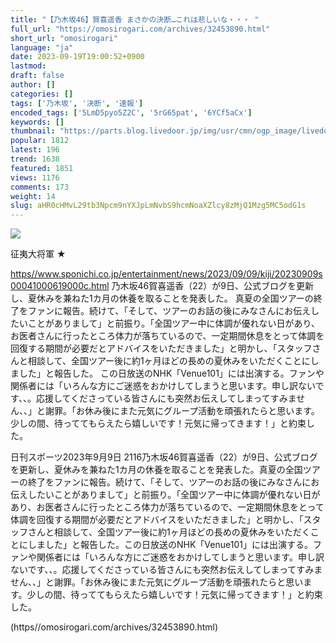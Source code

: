 ```yaml
---
title: "【乃木坂46】賀喜遥香 まさかの決断…これは悲しいな・・・ "
full_url: "https://omosirogari.com/archives/32453890.html"
short_url: "omosirogari"
language: "ja"
date: 2023-09-19T19:00:52+0900
lastmod: 
draft: false
author: []
categories: []
tags: ['乃木坂', '決断', '速報']
encoded_tags: ['5LmD5pyo5Z2C', '5rG65pat', '6YCf5aCx']
keywords: []
thumbnail: "https://parts.blog.livedoor.jp/img/usr/cmn/ogp_image/livedoor.png"
popular: 1812
latest: 196
trend: 1638
featured: 1851
views: 1176
comments: 173
weight: 14
slug: aHR0cHMvL29tb3Npcm9nYXJpLmNvbS9hcmNoaXZlcy8zMjQ1Mzg5MC5odG1s
---
```


![](https://parts.blog.livedoor.jp/img/usr/cmn/ogp_image/livedoor.png)

<div><p>征夷大将軍 ★ </p> <a target='_blank' href='https//www.sponichi.co.jp/entertainment/news/2023/09/09/kiji/20230909s00041000619000c.html'>https//www.sponichi.co.jp/entertainment/news/2023/09/09/kiji/20230909s00041000619000c.html</a> 乃木坂46賀喜遥香（22）が9日、公式ブログを更新し、夏休みを兼ねた1カ月の休養を取ることを発表した。 真夏の全国ツアーの終了をファンに報告。続けて、「そして、ツアーのお話の後にみなさんにお伝えしたいことがありまして」と前振り。「全国ツアー中に体調が優れない日があり、お医者さんに行ったところ体力が落ちているので、一定期間休息をとって体調を回復する期間が必要だとアドバイスをいただきました」と明かし、「スタッフさんと相談して、全国ツアー後に約1ヶ月ほどの長めの夏休みをいただくことにしました」と報告した。 この日放送のNHK「Venue101」には出演する。ファンや関係者には「いろんな方にご迷惑をおかけしてしまうと思います。申し訳ないです、、。応援してくださっている皆さんにも突然お伝えしてしまってすみません、、」と謝罪。「お休み後にまた元気にグループ活動を頑張れたらと思います。少しの間、待っててもらえたら嬉しいです！元気に帰ってきます！」と約束した。 <p>日刊スポーツ2023年9月9日 2116乃木坂46賀喜遥香（22）が9日、公式ブログを更新し、夏休みを兼ねた1カ月の休養を取ることを発表した。真夏の全国ツアーの終了をファンに報告。続けて、「そして、ツアーのお話の後にみなさんにお伝えしたいことがありまして」と前振り。「全国ツアー中に体調が優れない日があり、お医者さんに行ったところ体力が落ちているので、一定期間休息をとって体調を回復する期間が必要だとアドバイスをいただきました」と明かし、「スタッフさんと相談して、全国ツアー後に約1ヶ月ほどの長めの夏休みをいただくことにしました」と報告した。この日放送のNHK「Venue101」には出演する。ファンや関係者には「いろんな方にご迷惑をおかけしてしまうと思います。申し訳ないです、、。応援してくださっている皆さんにも突然お伝えしてしまってすみません、、」と謝罪。「お休み後にまた元気にグループ活動を頑張れたらと思います。少しの間、待っててもらえたら嬉しいです！元気に帰ってきます！」と約束した。</p></div>

(https//omosirogari.com/archives/32453890.html)
